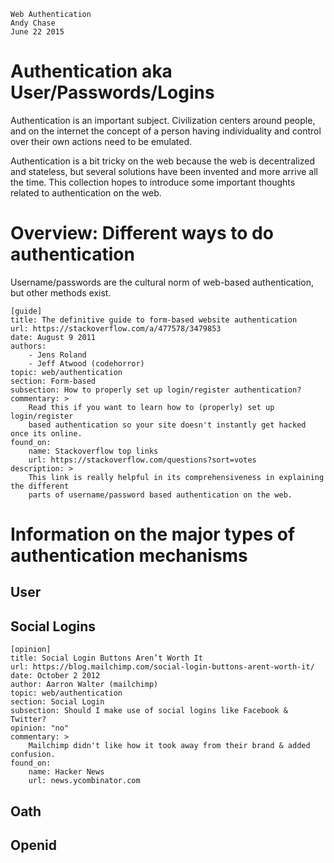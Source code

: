 	Web Authentication
	Andy Chase
	June 22 2015

# Authentication aka User/Passwords/Logins 

Authentication is an important subject. Civilization centers around people, and on the internet the concept
of a person having individuality and control over their own actions need to be emulated.

Authentication is a bit tricky on the web because the web is decentralized and stateless, but several
solutions have been invented and more arrive all the time. This collection hopes to introduce some important
thoughts related to authentication on the web.

# Overview: Different ways to do authentication

Username/passwords are the cultural norm of web-based authentication, but other methods exist.

    [guide]
    title: The definitive guide to form-based website authentication
    url: https://stackoverflow.com/a/477578/3479853
    date: August 9 2011
    authors:
    	- Jens Roland
    	- Jeff Atwood (codehorror)
    topic: web/authentication
    section: Form-based
    subsection: How to properly set up login/register authentication?
    commentary: >
        Read this if you want to learn how to (properly) set up login/register
        based authentication so your site doesn't instantly get hacked once its online. 
    found_on: 
        name: Stackoverflow top links 
        url: https://stackoverflow.com/questions?sort=votes
    description: >
        This link is really helpful in its comprehensiveness in explaining the different
        parts of username/password based authentication on the web.

# Information on the major types of authentication mechanisms
 
## User

## Social Logins

    [opinion]
    title: Social Login Buttons Aren’t Worth It
    url: https://blog.mailchimp.com/social-login-buttons-arent-worth-it/
    date: October 2 2012
    author: Aarron Walter (mailchimp)
    topic: web/authentication
    section: Social Login
    subsection: Should I make use of social logins like Facebook & Twitter?
    opinion: "no"
    commentary: >
        Mailchimp didn't like how it took away from their brand & added confusion.
    found_on: 
        name: Hacker News
        url: news.ycombinator.com


## Oath

## Openid

 